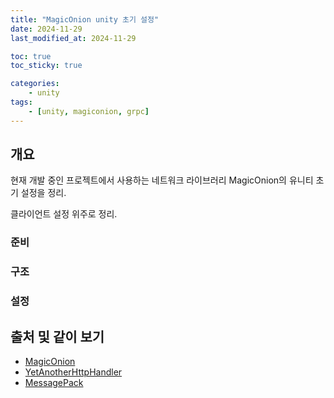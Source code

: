 ```yaml
---
title: "MagicOnion unity 초기 설정"
date: 2024-11-29
last_modified_at: 2024-11-29

toc: true
toc_sticky: true

categories:
    - unity
tags:
    - [unity, magiconion, grpc]
---
```


## 개요

현재 개발 중인 프로젝트에서 사용하는 네트워크 라이브러리 MagicOnion의 유니티 초기 설정을 정리.

클라이언트 설정 위주로 정리.

### 준비

### 구조

### 설정
 
## 출처 및 같이 보기

- [MagicOnion](https://github.com/Cysharp/MagicOnion)
- [YetAnotherHttpHandler](https://github.com/Cysharp/YetAnotherHttpHandler)
- [MessagePack](https://github.com/MessagePack-CSharp/MessagePack-CSharp?tab=readme-ov-file)
